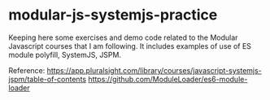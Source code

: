 # modular-js-systemjs-practice
Keeping here some exercises and demo code related to the Modular Javascript
courses that I am following. It includes examples of use of ES module polyfill,
SystemJS, JSPM.

Reference:
https://app.pluralsight.com/library/courses/javascript-systemjs-jspm/table-of-contents
https://github.com/ModuleLoader/es6-module-loader
